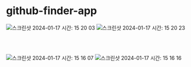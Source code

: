 # github-finder-app

![스크린샷 2024-01-17 시간: 15 20 03](https://github.com/gamjatan9/github-finder-app/assets/122338050/e3e7d6f7-55fb-4d75-bd87-a56b2ec92107)
![스크린샷 2024-01-17 시간: 15 20 23](https://github.com/gamjatan9/github-finder-app/assets/122338050/10f5189e-25f5-4a62-b516-d762d0001388)

<br><br>

![스크린샷 2024-01-17 시간: 15 16 07](https://github.com/gamjatan9/github-finder-app/assets/122338050/1e418a83-1fb2-41a4-981f-730e4d428d32)
![스크린샷 2024-01-17 시간: 15 16 16](https://github.com/gamjatan9/github-finder-app/assets/122338050/a78bb8c4-b4ea-439d-85d0-aa523ea59e20)
